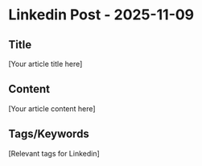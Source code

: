 # Linkedin Post - 2025-11-09

## Title
[Your article title here]

## Content
[Your article content here]

## Tags/Keywords
[Relevant tags for Linkedin]
